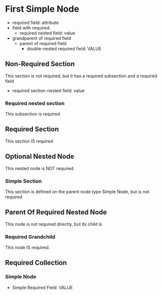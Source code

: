 ﻿# First Simple Node <node type="MainNodeType"/>

- required field: attribute
- field with required:
  - required nested field: value
- grandparent of required field
  - parent of required field
    - double-nested required field: VALUE

## Non-Required Section

This section is not required, but it has a required subsection and a required field

- required section-nested field: value

### Required nested section

This subsection is required

## Required Section

This section IS required

## Optional Nested Node <node type="Simple Node"/>

This nested node is NOT required.

### Simple Section

This section is defined on the parent node type Simple Node, but is not required

## Parent Of Required Nested Node <node type="SimpleTypeWithRequiredNode"/>

This node is not required directly, but its child is

### Required Grandchild <node type="Simple Node"/>

This node IS required.


## Required Collection

### Simple Node <node type="Simple Node 2"/>

- Simple Required Field: VALUE